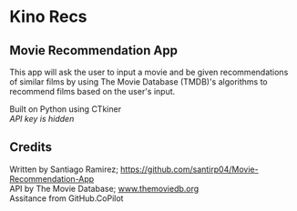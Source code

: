 # Kino Recs
## Movie Recommendation App
This app will ask the user to input a movie and be given recommendations of similar films by using The Movie Database (TMDB)'s algorithms to recommend films based on the user's input.  

Built on Python using CTkiner  
*API key is hidden*  

## Credits
Written by Santiago Ramirez; https://github.com/santirp04/Movie-Recommendation-App  
API by The Movie Database; www.themoviedb.org  
Assitance from GitHub.CoPilot  